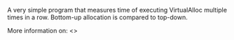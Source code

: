 A very simple program that measures time of executing VirtualAlloc multiple times in a row. Bottom-up allocation is compared to top-down.

More information on: <<insert blog post URL>>
